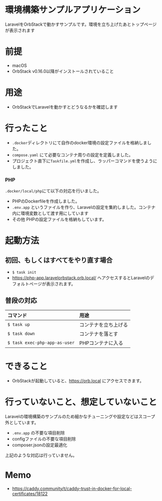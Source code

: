 # 環境構築サンプルアプリケーション

LaravelをOrbStackで動かすサンプルです。環境を立ち上げたあとトップページが表示されます

# 前提
- macOS
- OrbStack v0.16.0以降がインストールされていること

# 用途
- OrbStackでLaravelを動かすとどうなるかを確認します

# 行ったこと

- `.docker`ディレクトリにて自作のdocker環境の設定ファイルを格納しました。
- `compose.yaml` にて必要なコンテナ周りの設定を定義しました。
- プロジェクト直下に`Taskfile.yml`を作成し、ラッパーコマンドを使うようにしました。

### PHP

`.docker/local/php`にて以下の対応を行いました。

- PHPのDockerfileを作成しました。
- `.env.app` というファイルを作り、Laravelの設定を集約しました。コンテナ内に環境変数として渡す用にしています
- その他 PHPの設定ファイルを格納もしています。

# 起動方法

## 初回、もしくはすべてをやり直す場合

- `$ task init`
- https://php-app.laravelorbstack.orb.local/ へアクセスするとLaravelのデフォルトページが表示されます。

## 普段の対応

| コマンド                          | 用途         |
|:------------------------------|:-----------|
| `$ task up`                   | コンテナを立ち上げる |
| `$ task down`                 | コンテナを落とす   |
| `$ task exec-php-app-as-user` | PHPコンテナに入る |


# できること
- OrbStackが起動していると、https://orb.local にアクセスできます。

# 行っていないこと、想定していないこと

Laravelの環境構築のサンプルのため細かなチューニングや設定などはスコープ外としています。

- `.env.app` の不要な項目削除
- configファイルの不要な項目削除
- composer.jsonの設定最適化

上記のような対応は行っていません。

# Memo
- https://caddy.community/t/caddy-trust-in-docker-for-local-certificates/18122

